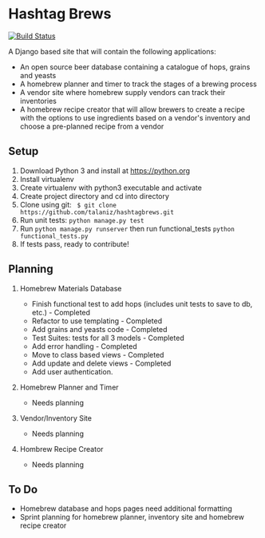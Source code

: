 Hashtag Brews
=============

[![Build Status](https://travis-ci.org/talaniz/hashtagbrews.svg?branch=master)](https://travis-ci.org/talaniz/hashtagbrews)

A Django based site that will contain the following applications:
* An open source beer database containing a catalogue of hops, grains and yeasts
* A homebrew planner and timer to track the stages of a brewing process
* A vendor site where homebrew supply vendors can track their inventories
* A homebrew recipe creator that will allow brewers to create a recipe with the options to use ingredients based on a vendor's inventory and choose a pre-planned recipe from a vendor

## Setup

1. Download Python 3 and install at https://python.org
2. Install virtualenv
3. Create virtualenv with python3 executable and activate
4. Create project directory and cd into directory
5. Clone using git: ``` $ git clone https://github.com/talaniz/hashtagbrews.git```
6. Run unit tests: ```python manage.py test```
7. Run ```python manage.py runserver``` then run functional_tests ```python functional_tests.py```
8. If tests pass, ready to contribute!

## Planning

1. Homebrew Materials Database

    * Finish functional test to add hops (includes unit tests to save to db, etc.) - Completed
    * Refactor to use templating - Completed
    * Add grains and yeasts code - Completed
    * Test Suites: tests for all 3 models - Completed
    * Add error handling - Completed
    * Move to class based views - Completed
    * Add update and delete views - Completed
    * Add user authentication.

2. Homebrew Planner and Timer
    * Needs planning

3. Vendor/Inventory Site
    * Needs planning

4. Hombrew Recipe Creator
    * Needs planning

## To Do
* Homebrew database and hops pages need additional formatting
* Sprint planning for homebrew planner, inventory site and homebrew recipe creator